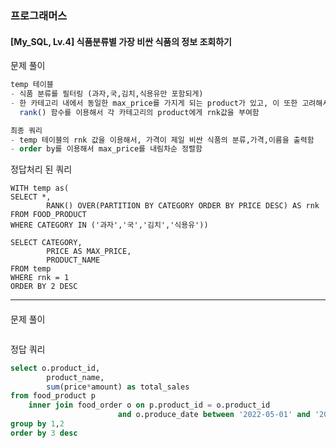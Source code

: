### 프로그래머스
#### [My_SQL, Lv.4] 식품분류별 가장 비싼 식품의 정보 조회하기
문제 풀이
```sql
temp 테이블 
- 식품 분류를 필터링 (과자,국,김치,식용유만 포함되게)
- 한 카테고리 내에서 동일한 max_price를 가지게 되는 product가 있고, 이 또한 고려해서 모두 출력해야 한다는 상황을 고려하여 
  rank() 함수를 이용해서 각 카테고리의 product에게 rnk값을 부여함  

최종 쿼리
- temp 테이블의 rnk 값을 이용해서, 가격이 제일 비싼 식품의 분류,가격,이름을 출력함
- order by를 이용해서 max_price를 내림차순 정렬함 
```
정답처리 된 쿼리
```mysql
WITH temp as(
SELECT *,
        RANK() OVER(PARTITION BY CATEGORY ORDER BY PRICE DESC) AS rnk
FROM FOOD_PRODUCT
WHERE CATEGORY IN ('과자','국','김치','식용유'))

SELECT CATEGORY,
        PRICE AS MAX_PRICE,
        PRODUCT_NAME
FROM temp
WHERE rnk = 1 
ORDER BY 2 DESC
```

------------------------
#### 
문제 풀이
```sql

```
정답 쿼리
```sql
select o.product_id,
        product_name,
        sum(price*amount) as total_sales
from food_product p
    inner join food_order o on p.product_id = o.product_id 
                        and o.produce_date between '2022-05-01' and '2022-05-31'
group by 1,2
order by 3 desc 
```
